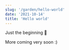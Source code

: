 ```yaml
---
slug: '/garden/hello-world'
date: '2021-10-14'
title: 'Hello world'
---
```


Just the beginning 🌱

More coming very soon :)
